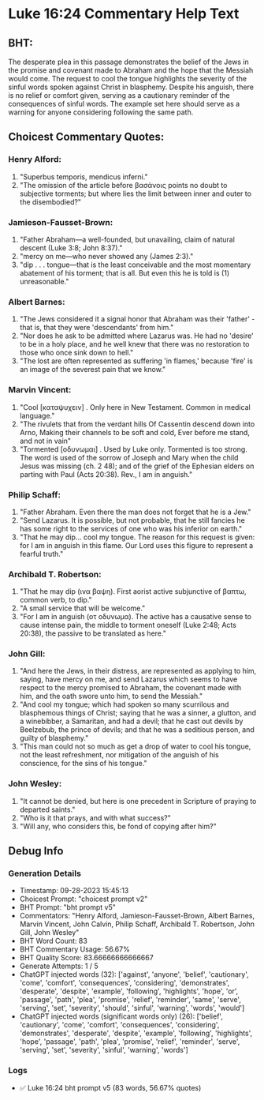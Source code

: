 # Luke 16:24 Commentary Help Text

## BHT:
The desperate plea in this passage demonstrates the belief of the Jews in the promise and covenant made to Abraham and the hope that the Messiah would come. The request to cool the tongue highlights the severity of the sinful words spoken against Christ in blasphemy. Despite his anguish, there is no relief or comfort given, serving as a cautionary reminder of the consequences of sinful words. The example set here should serve as a warning for anyone considering following the same path.

## Choicest Commentary Quotes:
### Henry Alford:
1. "Superbus temporis, mendicus inferni." 
2. "The omission of the article before βασάνοις points no doubt to subjective torments; but where lies the limit between inner and outer to the disembodied?"

### Jamieson-Fausset-Brown:
1. "Father Abraham—a well-founded, but unavailing, claim of natural descent (Luke 3:8; John 8:37)."
2. "mercy on me—who never showed any (James 2:3)."
3. "dip . . . tongue—that is the least conceivable and the most momentary abatement of his torment; that is all. But even this he is told is (1) unreasonable."

### Albert Barnes:
1. "The Jews considered it a signal honor that Abraham was their 'father' - that is, that they were 'descendants' from him."
2. "Nor does he ask to be admitted where Lazarus was. He had no 'desire' to be in a holy place, and he well knew that there was no restoration to those who once sink down to hell."
3. "The lost are often represented as suffering 'in flames,' because 'fire' is an image of the severest pain that we know."

### Marvin Vincent:
1. "Cool [καταψυχειν] . Only here in New Testament. Common in medical language."
2. "The rivulets that from the verdant hills Of Cassentin descend down into Arno, Making their channels to be soft and cold, Ever before me stand, and not in vain"
3. "Tormented [οδυνωμαι] . Used by Luke only. Tormented is too strong. The word is used of the sorrow of Joseph and Mary when the child Jesus was missing (ch. 2 48); and of the grief of the Ephesian elders on parting with Paul (Acts 20:38). Rev., I am in anguish."

### Philip Schaff:
1. "Father Abraham. Even there the man does not forget that he is a Jew."
2. "Send Lazarus. It is possible, but not probable, that he still fancies he has some right to the services of one who was his inferior on earth."
3. "That he may dip... cool my tongue. The reason for this request is given: for I am in anguish in this flame. Our Lord uses this figure to represent a fearful truth."

### Archibald T. Robertson:
1. "That he may dip (ινα βαψη). First aorist active subjunctive of βαπτω, common verb, to dip."
2. "A small service that will be welcome."
3. "For I am in anguish (οτ οδυνωμα). The active has a causative sense to cause intense pain, the middle to torment oneself (Luke 2:48; Acts 20:38), the passive to be translated as here."

### John Gill:
1. "And here the Jews, in their distress, are represented as applying to him, saying, have mercy on me, and send Lazarus which seems to have respect to the mercy promised to Abraham, the covenant made with him, and the oath swore unto him, to send the Messiah."
2. "And cool my tongue; which had spoken so many scurrilous and blasphemous things of Christ; saying that he was a sinner, a glutton, and a winebibber, a Samaritan, and had a devil; that he cast out devils by Beelzebub, the prince of devils; and that he was a seditious person, and guilty of blasphemy."
3. "This man could not so much as get a drop of water to cool his tongue, not the least refreshment, nor mitigation of the anguish of his conscience, for the sins of his tongue."

### John Wesley:
1. "It cannot be denied, but here is one precedent in Scripture of praying to departed saints."
2. "Who is it that prays, and with what success?"
3. "Will any, who considers this, be fond of copying after him?"


## Debug Info
### Generation Details
- Timestamp: 09-28-2023 15:45:13
- Choicest Prompt: "choicest prompt v2"
- BHT Prompt: "bht prompt v5"
- Commentators: "Henry Alford, Jamieson-Fausset-Brown, Albert Barnes, Marvin Vincent, John Calvin, Philip Schaff, Archibald T. Robertson, John Gill, John Wesley"
- BHT Word Count: 83
- BHT Commentary Usage: 56.67%
- BHT Quality Score: 83.66666666666667
- Generate Attempts: 1 / 5
- ChatGPT injected words (32):
	['against', 'anyone', 'belief', 'cautionary', 'come', 'comfort', 'consequences', 'considering', 'demonstrates', 'desperate', 'despite', 'example', 'following', 'highlights', 'hope', 'or', 'passage', 'path', 'plea', 'promise', 'relief', 'reminder', 'same', 'serve', 'serving', 'set', 'severity', 'should', 'sinful', 'warning', 'words', 'would']
- ChatGPT injected words (significant words only) (26):
	['belief', 'cautionary', 'come', 'comfort', 'consequences', 'considering', 'demonstrates', 'desperate', 'despite', 'example', 'following', 'highlights', 'hope', 'passage', 'path', 'plea', 'promise', 'relief', 'reminder', 'serve', 'serving', 'set', 'severity', 'sinful', 'warning', 'words']

### Logs
- ✅ Luke 16:24 bht prompt v5 (83 words, 56.67% quotes)